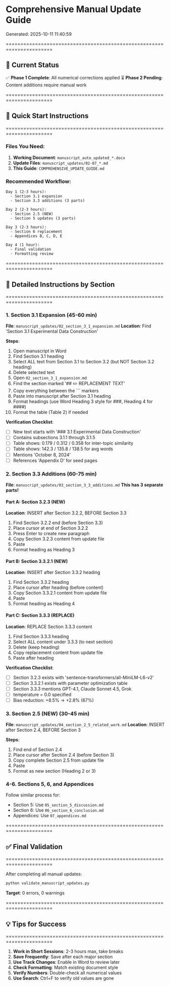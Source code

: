 # Comprehensive Manual Update Guide

Generated: 2025-10-11 11:40:59

======================================================================

## 🎯 Current Status

✅ **Phase 1 Complete**: All numerical corrections applied
⏳ **Phase 2 Pending**: Content additions require manual work

======================================================================
## 📝 Quick Start Instructions
======================================================================

### Files You Need:
1. **Working Document**: `manuscript_auto_updated_*.docx`
2. **Update Files**: `manuscript_updates/02-07_*.md`
3. **This Guide**: `COMPREHENSIVE_UPDATE_GUIDE.md`

### Recommended Workflow:
```
Day 1 (2-3 hours):
  - Section 3.1 expansion
  - Section 3.3 additions (3 parts)

Day 2 (2-3 hours):
  - Section 2.5 (NEW)
  - Section 5 updates (3 parts)

Day 3 (2-3 hours):
  - Section 6 replacement
  - Appendices B, C, D, E

Day 4 (1 hour):
  - Final validation
  - Formatting review
```

======================================================================
## 📖 Detailed Instructions by Section
======================================================================

### 1. Section 3.1 Expansion (45-60 min)

**File**: `manuscript_updates/02_section_3_1_expansion.md`
**Location**: Find 'Section 3.1 Experimental Data Construction'

**Steps**:
1. Open manuscript in Word
2. Find Section 3.1 heading
3. Select ALL text from Section 3.1 to Section 3.2 (but NOT Section 3.2 heading)
4. Delete selected text
5. Open `02_section_3_1_expansion.md`
6. Find the section marked '## ✏️ REPLACEMENT TEXT'
7. Copy everything between the ``` markers
8. Paste into manuscript after Section 3.1 heading
9. Format headings (use Word Heading 3 style for ###, Heading 4 for ####)
10. Format the table (Table 2) if needed

**Verification Checklist**:
- [ ] New text starts with '### 3.1 Experimental Data Construction'
- [ ] Contains subsections 3.1.1 through 3.1.5
- [ ] Table shows: 0.179 / 0.312 / 0.358 for inter-topic similarity
- [ ] Table shows: 142.3 / 135.8 / 138.5 for avg words
- [ ] Mentions 'October 8, 2024'
- [ ] References 'Appendix D' for seed pages

### 2. Section 3.3 Additions (60-75 min)

**File**: `manuscript_updates/03_section_3_3_additions.md`
**This has 3 separate parts!**

#### Part A: Section 3.2.3 (NEW)
**Location**: INSERT after Section 3.2.2, BEFORE Section 3.3
1. Find Section 3.2.2 end (before Section 3.3)
2. Place cursor at end of Section 3.2.2
3. Press Enter to create new paragraph
4. Copy Section 3.2.3 content from update file
5. Paste
6. Format heading as Heading 3

#### Part B: Section 3.3.2.1 (NEW)
**Location**: INSERT after Section 3.3.2 heading
1. Find Section 3.3.2 heading
2. Place cursor after heading (before content)
3. Copy Section 3.3.2.1 content from update file
4. Paste
5. Format heading as Heading 4

#### Part C: Section 3.3.3 (REPLACE)
**Location**: REPLACE Section 3.3.3 content
1. Find Section 3.3.3 heading
2. Select ALL content under 3.3.3 (to next section)
3. Delete (keep heading)
4. Copy replacement content from update file
5. Paste after heading

**Verification Checklist**:
- [ ] Section 3.2.3 exists with 'sentence-transformers/all-MiniLM-L6-v2'
- [ ] Section 3.3.2.1 exists with parameter optimization table
- [ ] Section 3.3.3 mentions GPT-4.1, Claude Sonnet 4.5, Grok
- [ ] temperature = 0.0 specified
- [ ] Bias reduction: +8.5% → +2.8% (67%)

### 3. Section 2.5 (NEW) (30-45 min)

**File**: `manuscript_updates/04_section_2_5_related_work.md`
**Location**: INSERT after Section 2.4, BEFORE Section 3

**Steps**:
1. Find end of Section 2.4
2. Place cursor after Section 2.4 (before Section 3)
3. Copy complete Section 2.5 from update file
4. Paste
5. Format as new section (Heading 2 or 3)

### 4-6. Sections 5, 6, and Appendices

Follow similar process for:
- Section 5: Use `05_section_5_discussion.md`
- Section 6: Use `06_section_6_conclusion.md`
- Appendices: Use `07_appendices.md`

======================================================================
## ✅ Final Validation
======================================================================

After completing all manual updates:
```bash
python validate_manuscript_updates.py
```

**Target**: 0 errors, 0 warnings

======================================================================
## 💡 Tips for Success
======================================================================

1. **Work in Short Sessions**: 2-3 hours max, take breaks
2. **Save Frequently**: Save after each major section
3. **Use Track Changes**: Enable in Word to review later
4. **Check Formatting**: Match existing document style
5. **Verify Numbers**: Double-check all numerical values
6. **Use Search**: Ctrl+F to verify old values are gone